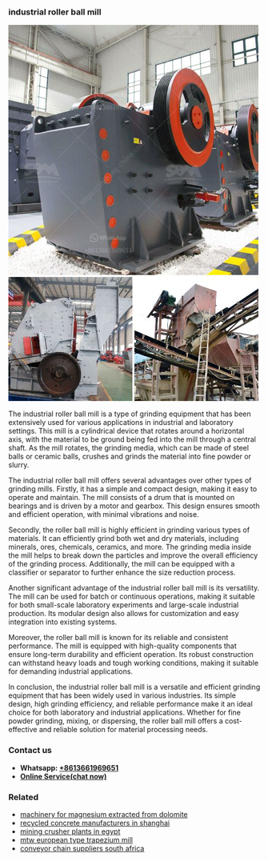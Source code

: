 <h3>industrial roller ball mill</h3><img src='1704951890.jpg' alt=''><p>The industrial roller ball mill is a type of grinding equipment that has been extensively used for various applications in industrial and laboratory settings. This mill is a cylindrical device that rotates around a horizontal axis, with the material to be ground being fed into the mill through a central shaft. As the mill rotates, the grinding media, which can be made of steel balls or ceramic balls, crushes and grinds the material into fine powder or slurry.</p><p>The industrial roller ball mill offers several advantages over other types of grinding mills. Firstly, it has a simple and compact design, making it easy to operate and maintain. The mill consists of a drum that is mounted on bearings and is driven by a motor and gearbox. This design ensures smooth and efficient operation, with minimal vibrations and noise.</p><p>Secondly, the roller ball mill is highly efficient in grinding various types of materials. It can efficiently grind both wet and dry materials, including minerals, ores, chemicals, ceramics, and more. The grinding media inside the mill helps to break down the particles and improve the overall efficiency of the grinding process. Additionally, the mill can be equipped with a classifier or separator to further enhance the size reduction process.</p><p>Another significant advantage of the industrial roller ball mill is its versatility. The mill can be used for batch or continuous operations, making it suitable for both small-scale laboratory experiments and large-scale industrial production. Its modular design also allows for customization and easy integration into existing systems.</p><p>Moreover, the roller ball mill is known for its reliable and consistent performance. The mill is equipped with high-quality components that ensure long-term durability and efficient operation. Its robust construction can withstand heavy loads and tough working conditions, making it suitable for demanding industrial applications.</p><p>In conclusion, the industrial roller ball mill is a versatile and efficient grinding equipment that has been widely used in various industries. Its simple design, high grinding efficiency, and reliable performance make it an ideal choice for both laboratory and industrial applications. Whether for fine powder grinding, mixing, or dispersing, the roller ball mill offers a cost-effective and reliable solution for material processing needs.</p><h3>Contact us</h3><ul><li><strong>Whatsapp:&nbsp;<a href="https://wa.me/8613661969651">+8613661969651</a></strong></li><li><a href="https://swt.shibang-china.com/?git&amp;zhl&amp;industrial roller ball mill"><strong>Online Service(chat now)</strong></a></li></ul><h3>Related</h3><ul><li><a href='machinery for magnesium extracted from dolomite.md'>machinery for magnesium extracted from dolomite</a></li><li><a href='recycled concrete manufacturers in shanghai.md'>recycled concrete manufacturers in shanghai</a></li><li><a href='mining crusher plants in egypt.md'>mining crusher plants in egypt</a></li><li><a href='mtw european type trapezium mill.md'>mtw european type trapezium mill</a></li><li><a href='conveyor chain suppliers south africa.md'>conveyor chain suppliers south africa</a></li></ul>